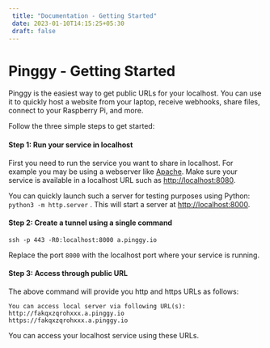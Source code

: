 ```yaml
---
 title: "Documentation - Getting Started" 
 date: 2023-01-10T14:15:25+05:30 
 draft: false 
---
```


# Pinggy - Getting Started

Pinggy is the easiest way to get public URLs for your localhost. You can use it to quickly host a website from your laptop, receive webhooks, share files, connect to your Raspberry Pi, and more.

Follow the three simple steps to get started:

#### Step 1: Run your service in localhost

First you need to run the service you want to share in localhost. For example you may be using a webserver like <a href="https://httpd.apache.org" target="_blank">Apache</a>. Make sure your service is available in a localhost URL such as <a href="http://localhost:8080" target="_blank">http://localhost:8080</a>.

You can quickly launch such a server for testing purposes using Python: `python3 -m http.server` .
This will start a server at <a href="http://localhost:8000" target="_blank">http://localhost:8000</a>.


#### Step 2: Create a tunnel using a single command


```
ssh -p 443 -R0:localhost:8000 a.pinggy.io
```

Replace the port `8000` with the localhost port where your service is running.


#### Step 3: Access through public URL

The above command will provide you http and https URLs as follows:

```
You can access local server via following URL(s):
http://fakqxzqrohxxx.a.pinggy.io
https://fakqxzqrohxxx.a.pinggy.io
```

You can access your localhost service using these URLs.

